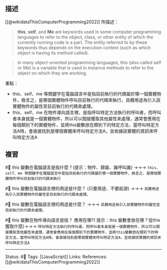 
## 描述

[[@wikidataThisComputerProgramming2022]] 所描述：
> **this**, **self**, and **Me** are keywords used in some computer programming languages to refer to the object, class, or other entity of which the currently running code is a part. The entity referred to by these keywords thus depends on the execution context (such as which object is having its method called).


> In many object-oriented programming languages, this (also called self or Me) is a variable that is used in instance methods to refer to the object on which they are working.

重點：
- this、self、me 等關鍵字在電腦語言中是指目前執行的代碼屬於哪一個實體物件，換言之，是哪個實體物件呼叫目前執行的代碼來執行，具體用途為引入該實體物件的屬性至目前執行的代碼來處理。
- this、self、me 在物件導向語言裡，是指呼叫特定方法執行的呼叫者，而呼叫者本身就是一個實體物件，所以可以間接獲取其他屬性來處理，通常會應用在每個類別下的實體物件，並將this變數放在類別下的特定方法，當呼叫特定方法A時，會直接找到是哪個實體來呼叫特定方法A，並依據該實體的資訊來呼叫特定方法A

## 複習
#🧠 this 變數在電腦語言是指什麼？(提示：物件、歸屬、誰呼叫誰) ->->-> `this、self、me 等關鍵字在電腦語言中是指目前執行的代碼屬於哪一個實體物件，換言之，是哪個實體物件呼叫目前執行的代碼來執行`
<!--SR:!2023-03-26,172,250-->


#🧠 this 變數在電腦語言裡的用途是什麼？ (只要用途、不要起源) ->->-> `具體用途為引入該實體物件的屬性至目前執行的代碼來處理。`
<!--SR:!2022-10-28,23,250-->


#🧠 this 變數在電腦語言裡的用途是什麼？ ->->-> `具體用途為引入該實體物件的屬性至目前執行的代碼來處理。`
<!--SR:!2022-10-06,10,250-->


#🧠 this 變數在物件導向語言是指？ 應用在哪?( 提示：this 變數會放在哪？從this獲取什麼)->->-> `呼叫特定方法執行的呼叫者，而呼叫者本身就是一個實體物件，所以可以間接獲取其他屬性來處理，通常會應用在每個類別下的實體物件，並將this變數放在類別下的特定方法，當呼叫特定方法A時，會直接找到是哪個實體來呼叫特定方法A，並依據該實體的資訊來呼叫特定方法A `
<!--SR:!2023-03-18,168,250-->

---
Status: #🌱 
Tags:
[[JavaScript]]
Links:
References:
[[@wikidataThisComputerProgramming2022]]